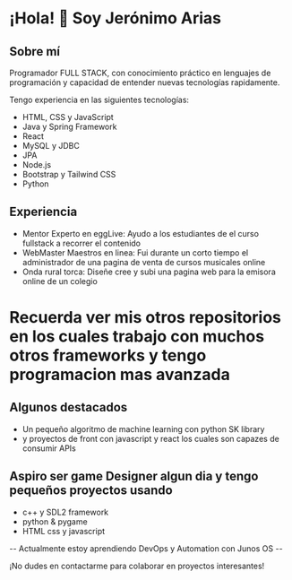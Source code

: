 # ¡Hola! 👋 Soy Jerónimo Arias

## Sobre mí
Programador FULL STACK, con conocimiento práctico en lenguajes de programación y capacidad de entender nuevas tecnologías rapidamente.

Tengo experiencia en las siguientes tecnologías:

- HTML, CSS y JavaScript
- Java y Spring Framework
- React
- MySQL y JDBC
- JPA
- Node.js
- Bootstrap y Tailwind CSS
- Python

## Experiencia
- Mentor Experto en eggLive: Ayudo a los estudiantes de el curso fullstack a recorrer el contenido
- WebMaster Maestros en linea: Fui durante un corto tiempo el administrador de una pagina de venta de cursos musicales online
- Onda rural torca: Diseñe cree y subi una pagina web para la emisora online de un colegio

# Recuerda ver mis otros repositorios en los cuales trabajo con muchos otros frameworks y tengo programacion mas avanzada 

## Algunos destacados
- Un pequeño algoritmo de machine learning con python SK library
- y proyectos de front con javascript y react los cuales son capazes de consumir APIs

## Aspiro ser game Designer algun dia y tengo pequeños proyectos usando
- c++ y SDL2 framework
- python & pygame
- HTML css y javascript

-- Actualmente estoy aprendiendo DevOps y Automation con Junos OS --

¡No dudes en contactarme para colaborar en proyectos interesantes!

